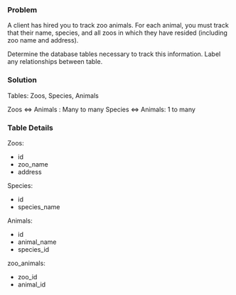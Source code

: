 ### Problem

A client has hired you to track zoo animals.
For each animal, you must track that their name, species, and all zoos in which they have resided (including zoo name and address).

Determine the database tables necessary to track this information.
Label any relationships between table.

### Solution

Tables: Zoos, Species, Animals

Zoos <=> Animals : Many to many
Species <=> Animals: 1 to many

### Table Details

Zoos:
- id
- zoo_name
- address 

Species:
- id
- species_name

Animals:
- id
- animal_name
- species_id

zoo_animals:
- zoo_id
- animal_id